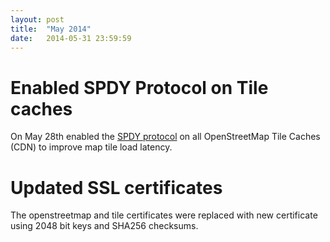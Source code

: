 ```yaml
---
layout: post
title:  "May 2014"
date:   2014-05-31 23:59:59
---
```


# Enabled SPDY Protocol on Tile caches

On May 28th enabled the [SPDY protocol](http://en.wikipedia.org/wiki/SPDY) on all OpenStreetMap Tile Caches (CDN) to improve map tile load latency.

# Updated SSL certificates

The openstreetmap and tile certificates were replaced with new certificate using 2048 bit keys and SHA256 checksums.
